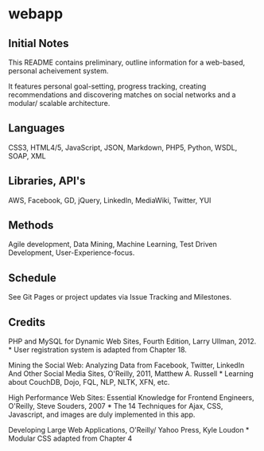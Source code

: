 webapp
======

Initial Notes
-------------
This README contains preliminary, outline information for a web-based, personal acheivement system.

It features personal goal-setting, progress tracking, creating recommendations and discovering matches on social networks and a modular/ scalable architecture.

Languages
---------
CSS3, HTML4/5, JavaScript, JSON, Markdown, PHP5, Python, WSDL, SOAP, XML

Libraries, API's
----------------
AWS, Facebook, GD, jQuery, LinkedIn, MediaWiki, Twitter, YUI

Methods
-------
Agile development, Data Mining, Machine Learning, Test Driven Development, User-Experience-focus.

Schedule
--------

See Git Pages or project updates via Issue Tracking and Milestones.

Credits
-------

PHP and MySQL for Dynamic Web Sites, Fourth Edition, Larry Ullman, 2012. 
	* User registration system is adapted from Chapter 18.

Mining the Social Web: Analyzing Data from Facebook, Twitter, LinkedIn And Other Social Media Sites, O'Reilly, 2011, Matthew A. Russell
	* Learning about CouchDB, Dojo, FQL, NLP, NLTK, XFN, etc.

High Performance Web Sites: Essential Knowledge for Frontend Engineers, O'Reilly, Steve Souders, 2007
	* The 14 Techniques for Ajax, CSS, Javascript, and images are duly implemented in this app.

Developing Large Web Applications, O'Reilly/ Yahoo Press, Kyle Loudon
	* Modular CSS adapted from Chapter 4

